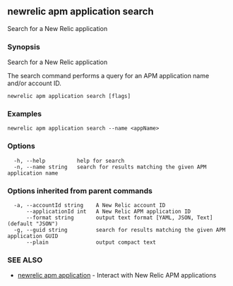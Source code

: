 ## newrelic apm application search

Search for a New Relic application

### Synopsis

Search for a New Relic application

The search command performs a query for an APM application name and/or account ID.


```
newrelic apm application search [flags]
```

### Examples

```
newrelic apm application search --name <appName>
```

### Options

```
  -h, --help          help for search
  -n, --name string   search for results matching the given APM application name
```

### Options inherited from parent commands

```
  -a, --accountId string    A New Relic account ID
      --applicationId int   A New Relic APM application ID
      --format string       output text format [YAML, JSON, Text] (default "JSON")
  -g, --guid string         search for results matching the given APM application GUID
      --plain               output compact text
```

### SEE ALSO

* [newrelic apm application](newrelic_apm_application.md)	 - Interact with New Relic APM applications

